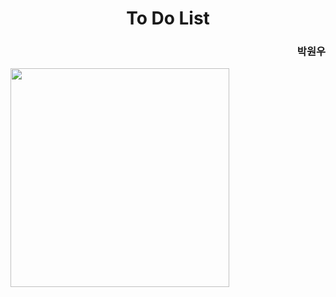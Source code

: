 # <div align="center">To Do List</div>

### <div align="end">박원우</div>

<div><img src="https://github.com/user-attachments/assets/3be4e8e7-eead-4911-978d-2df8210887fb" height="350"></div>

